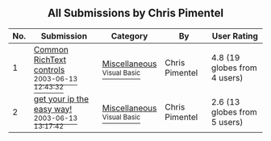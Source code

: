 ﻿<div align="center">

## All Submissions by Chris Pimentel

</div>

No.  | Submission | Category | By   | User Rating
---- | ---------- | -------- | ---- | -----------
1 | [Common RichText controls<br /><sup>2003-06-13 12:43:32</sup>](https://github.com/Planet-Source-Code/chris-pimentel-common-richtext-controls__1-46161) | [Miscellaneous<br /><sup>Visual Basic</sup>](../ByCategory/miscellaneous__1-1.md) | Chris Pimentel | 4.8 (19 globes from 4 users)
2 | [get your ip the easy way\!<br /><sup>2003-06-13 13:17:42</sup>](https://github.com/Planet-Source-Code/chris-pimentel-get-your-ip-the-easy-way__1-46162) | [Miscellaneous<br /><sup>Visual Basic</sup>](../ByCategory/miscellaneous__1-1.md) | Chris Pimentel | 2.6 (13 globes from 5 users)

